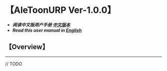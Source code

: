 # 【AleToonURP Ver-1.0.0】
- ***阅读中文版用户手册 [中文版本](UserManual.md)***
- ***Read this user manual in [English](UserManual_en.md)***

## 【Overview】
---
// TODO